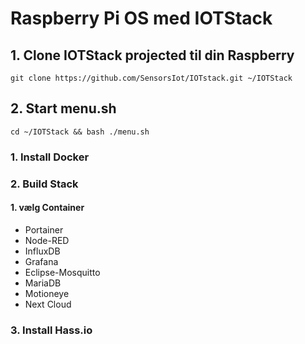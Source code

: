 # Raspberry Pi OS med IOTStack 

## 1. Clone IOTStack projected til din Raspberry
```
git clone https://github.com/SensorsIot/IOTstack.git ~/IOTStack
```
## 2. Start menu.sh
```
cd ~/IOTStack && bash ./menu.sh
```
### 1. Install Docker
### 2. Build Stack
#### 1. vælg Container
* Portainer
* Node-RED
* InfluxDB
* Grafana
* Eclipse-Mosquitto
* MariaDB
* Motioneye
* Next Cloud
### 3. Install Hass.io
